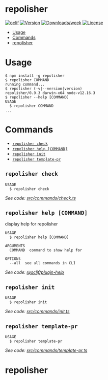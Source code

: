 repolisher
==========



[![oclif](https://img.shields.io/badge/cli-oclif-brightgreen.svg)](https://oclif.io)
[![Version](https://img.shields.io/npm/v/repolisher.svg)](https://npmjs.org/package/repolisher)
[![Downloads/week](https://img.shields.io/npm/dw/repolisher.svg)](https://npmjs.org/package/repolisher)
[![License](https://img.shields.io/npm/l/repolisher.svg)](https://github.com/RobertMrowiec/repolisher/blob/master/package.json)

<!-- toc -->
* [Usage](#usage)
* [Commands](#commands)
* [repolisher](#repolisher)
<!-- tocstop -->
# Usage
<!-- usage -->
```sh-session
$ npm install -g repolisher
$ repolisher COMMAND
running command...
$ repolisher (-v|--version|version)
repolisher/0.0.3 darwin-x64 node-v12.16.3
$ repolisher --help [COMMAND]
USAGE
  $ repolisher COMMAND
...
```
<!-- usagestop -->
# Commands
<!-- commands -->
* [`repolisher check`](#repolisher-check)
* [`repolisher help [COMMAND]`](#repolisher-help-command)
* [`repolisher init`](#repolisher-init)
* [`repolisher template-pr`](#repolisher-template-pr)

## `repolisher check`

```
USAGE
  $ repolisher check
```

_See code: [src/commands/check.ts](https://github.com/Selleo/repolisher/blob/v0.0.3/src/commands/check.ts)_

## `repolisher help [COMMAND]`

display help for repolisher

```
USAGE
  $ repolisher help [COMMAND]

ARGUMENTS
  COMMAND  command to show help for

OPTIONS
  --all  see all commands in CLI
```

_See code: [@oclif/plugin-help](https://github.com/oclif/plugin-help/blob/v3.1.0/src/commands/help.ts)_

## `repolisher init`

```
USAGE
  $ repolisher init
```

_See code: [src/commands/init.ts](https://github.com/Selleo/repolisher/blob/v0.0.3/src/commands/init.ts)_

## `repolisher template-pr`

```
USAGE
  $ repolisher template-pr
```

_See code: [src/commands/template-pr.ts](https://github.com/Selleo/repolisher/blob/v0.0.3/src/commands/template-pr.ts)_
<!-- commandsstop -->
# repolisher
